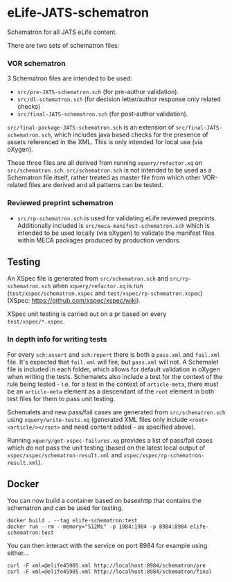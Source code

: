 # eLife-JATS-schematron

Schematron for all JATS eLife content.

There are two sets of schematron files:

### VOR schematron

3 Schematron files are intended to be used:

- `src/pre-JATS-schematron.sch` (for pre-author validation).
- `src/dl-schematron.sch` (for decision letter/author response only related checks)
- `src/final-JATS-schematron.sch` (for post-author validation).

`src/final-package-JATS-schematron.sch` is an extension of `src/final-JATS-schematron.sch`, which includes java based checks for the presence of assets referenced in the XML. This is only intended for local use (via oXygen).

These three files are all derived from running `xquery/refactor.xq` on `src/schematron.sch`. `src/schematron.sch` is not intended to be used as a Schematron file itself, rather treated as master file from which other VOR-related files are derived and all patterns can be tested.

### Reviewed preprint schematron

- `src/rp-schematron.sch` is used for validating eLife reviewed preprints. Additionally included is `src/meca-manifest-schematron.sch` which is intended to be used locally (via oXygen) to validate the manifest files within MECA packages produced by production vendors.

## Testing

An XSpec file is generated from `src/schematron.sch` and `src/rp-schematron.sch` when `xquery/refactor.xq` is run (`test/xspec/schematron.xspec` and `test/xspec/rp-schematron.xspec`) (XSpec: https://github.com/xspec/xspec/wiki).

XSpec unit testing is carried out on a pr based on every `test/xspec/*.xspec`.

### In depth info for writing tests

For every `sch:assert` and `sch:report` there is both a `pass.xml` and `fail.xml` file. It's expected that `fail.xml` will fire, but `pass.xml` will not. A Schemalet file is included in each folder, which allows for default validation in oXygen when writing the tests. Schemalets also include a test for the context of the rule being tested - i.e. for a test in the context of `article-meta`, there must be an `article-meta` element as a descendant of the `root` element in both test files for them to pass unit testing.

Schemalets and new pass/fail cases are generated from `src/schematron.sch` using `xquery/write-tests.xq` (generated XML files only include `<root><article/></root>` and need content added - as specified above).

Running `xquery/get-xspec-failures.xq` provides a list of pass/fail cases which do not pass the unit testing (based on the latest local output of `xspec/xspec/schematron-result.xml` and `xspec/xspec/rp-schematron-result.xml`).

## Docker

You can now build a container based on basexhttp that contains the schematron and can be used for testing.

```
docker build . --tag elife-schematron:test
docker run --rm --memory="512Mi" -p 1984:1984 -p 8984:8984 elife-schematron:test
```

You can then interact with the service on port 8984 for example using either...

```
curl -F xml=@elife45905.xml http://localhost:8984/schematron/pre
curl -F xml=@elife45905.xml http://localhost:8984/schematron/final
```
